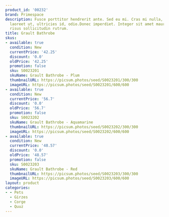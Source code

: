 ```yaml
---
product_id: '00232'
brand: Primespace
description: Fusce porttitor hendrerit ante. Sed eu mi. Cras mi nulla, rhoncus id,
  laoreet ut, ultricies id, odio.Donec imperdiet. Integer sit amet mauris imperdiet
  risus sollicitudin rutrum.
title: Grault Bathrobe
skus:
- available: true
  condition: New
  currentPrice: '42.25'
  discount: '0.0'
  oldPrice: '42.25'
  promotion: false
  sku: S0023201
  skuName: Grault Bathrobe - Plum
  thumbnailURL: https://picsum.photos/seed/S0023201/300/300
  imageURL: https://picsum.photos/seed/S0023201/600/600
- available: true
  condition: New
  currentPrice: '56.7'
  discount: '0.0'
  oldPrice: '56.7'
  promotion: false
  sku: S0023202
  skuName: Grault Bathrobe - Aquamarine
  thumbnailURL: https://picsum.photos/seed/S0023202/300/300
  imageURL: https://picsum.photos/seed/S0023202/600/600
- available: true
  condition: New
  currentPrice: '48.57'
  discount: '0.0'
  oldPrice: '48.57'
  promotion: false
  sku: S0023203
  skuName: Grault Bathrobe - Red
  thumbnailURL: https://picsum.photos/seed/S0023203/300/300
  imageURL: https://picsum.photos/seed/S0023203/600/600
layout: product
categories:
- - Pets
  - Girzes
  - Corge
  - Quuz
---
```


